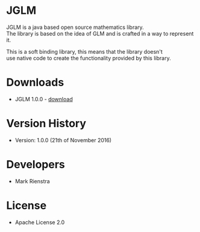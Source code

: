 # JGLM

JGLM is a java based open source mathematics library.  
The library is based on the idea of GLM and is crafted in a way to represent it.  

This is a soft binding library, this means that the library doesn't  
use native code to create the functionality provided by this library.

# Downloads
* JGLM 1.0.0 - <a href="https://github.com/VirtualGamer/JGLM/raw/master/builds/jglm-1.0.0.rar">download</a>

# Version History
* Version: 1.0.0 (21th of November 2016)

# Developers
* Mark Rienstra

# License
* Apache License 2.0
